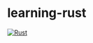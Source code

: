 # learning-rust

[![Rust](https://github.com/paulz/learning-rust/actions/workflows/rust.yml/badge.svg)](https://github.com/paulz/learning-rust/actions/workflows/rust.yml)
